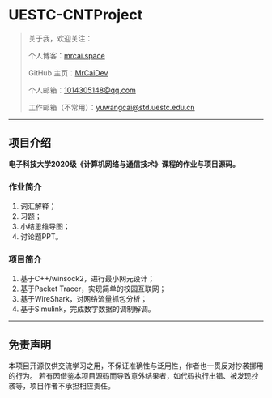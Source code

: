 # UESTC-CNTProject

> 关于我，欢迎关注：
>
> 个人博客：[mrcai.space](https://mrcai.space)
>
> GitHub 主页：[MrCaiDev](https://github.com/MrCaiDev)
>
> 个人邮箱：1014305148@qq.com
>
> 工作邮箱（不常用）：yuwangcai@std.uestc.edu.cn

---

## 项目介绍

**电子科技大学2020级《计算机网络与通信技术》课程的作业与项目源码。**

### 作业简介

1. 词汇解释；
2. 习题；
3. 小结思维导图；
4. 讨论题PPT。

### 项目简介

1. 基于C++/winsock2，进行最小网元设计；
2. 基于Packet Tracer，实现简单的校园互联网；
3. 基于WireShark，对网络流量抓包分析；
4. 基于Simulink，完成数字数据的调制解调。

---

## 免责声明

本项目开源仅供交流学习之用，不保证准确性与泛用性，作者也一贯反对抄袭挪用的行为。
若有因借鉴本项目源码而导致意外结果者，如代码执行出错、被发现抄袭等，项目作者不承担相应责任。
